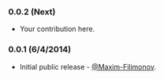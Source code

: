 ### 0.0.2 (Next)

* Your contribution here.

### 0.0.1 (6/4/2014)

* Initial public release - [@Maxim-Filimonov](https://github.com/Maxim-Filimonov).
